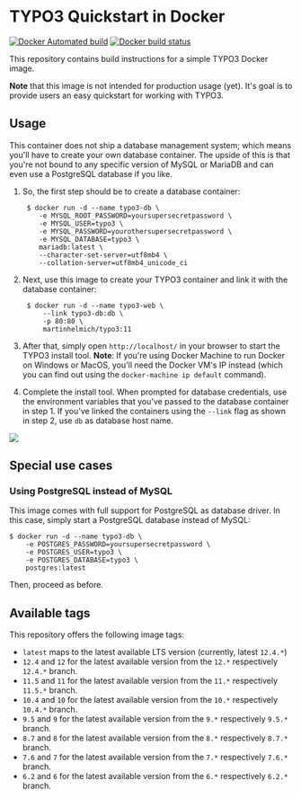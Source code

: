 TYPO3 Quickstart in Docker
==========================

[![Docker Automated build](https://img.shields.io/docker/automated/martinhelmich/typo3.svg)](https://hub.docker.com/r/martinhelmich/typo3/)
[![Docker build status](https://img.shields.io/docker/build/martinhelmich/typo3.svg)](https://hub.docker.com/r/martinhelmich/typo3/)

This repository contains build instructions for a simple TYPO3 Docker image.

**Note** that this image is not intended for production usage (yet). It's goal is to provide users an easy quickstart for working with TYPO3.

Usage
-----

This container does not ship a database management system; which means you'll have to create your own database container. The upside of this is that you're not bound to any specific version of MySQL or MariaDB and can even use a PostgreSQL database if you like.

1. So, the first step should be to create a database container:

        $ docker run -d --name typo3-db \
           -e MYSQL_ROOT_PASSWORD=yoursupersecretpassword \
           -e MYSQL_USER=typo3 \
           -e MYSQL_PASSWORD=yourothersupersecretpassword \
           -e MYSQL_DATABASE=typo3 \
           mariadb:latest \
           --character-set-server=utf8mb4 \
           --collation-server=utf8mb4_unicode_ci

2. Next, use this image to create your TYPO3 container and link it with the database container:

        $ docker run -d --name typo3-web \
            --link typo3-db:db \
            -p 80:80 \
            martinhelmich/typo3:11

3. After that, simply open `http://localhost/` in your browser to start the TYPO3 install tool. **Note**: If you're using Docker Machine to run Docker on Windows or MacOS, you'll need the Docker VM's IP instead (which you can find out using the `docker-machine ip default` command).

4. Complete the install tool. When prompted for database credentials, use the environment variables that you've passed to the database container in step 1. If you've linked the containers using the `--link` flag as shown in step 2, use `db` as database host name.

 ![](doc/database-setup.png)

Special use cases
-----------------

### Using PostgreSQL instead of MySQL

This image comes with full support for PostgreSQL as database driver. In this case, simply start a PostgreSQL database instead of MySQL:

    $ docker run -d --name typo3-db \
        -e POSTGRES_PASSWORD=yoursupersecretpassword \
        -e POSTGRES_USER=typo3 \
        -e POSTGRES_DATABASE=typo3 \
        postgres:latest

Then, proceed as before.

Available tags
--------------

This repository offers the following image tags:

- `latest` maps to the latest available LTS version (currently, latest `12.4.*`)
- `12.4` and `12` for the latest available version from the `12.*` respectively `12.4.*` branch.
- `11.5` and `11` for the latest available version from the `11.*` respectively `11.5.*` branch.
- `10.4` and `10` for the latest available version from the `10.*` respectively `10.4.*` branch.
- `9.5` and `9` for the latest available version from the `9.*` respectively `9.5.*` branch.
- `8.7` and `8` for the latest available version from the `8.*` respectively `8.7.*` branch.
- `7.6` and `7` for the latest available version from the `7.*` respectively `7.6.*` branch.
- `6.2` and `6` for the latest available version from the `6.*` respectively `6.2.*` branch.
